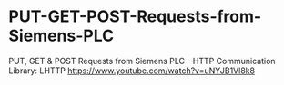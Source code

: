 # PUT-GET-POST-Requests-from-Siemens-PLC
PUT, GET &amp; POST Requests from Siemens PLC -  HTTP Communication Library: LHTTP
https://www.youtube.com/watch?v=uNYJB1Vl8k8
